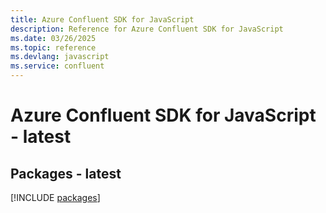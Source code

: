 ```yaml
---
title: Azure Confluent SDK for JavaScript
description: Reference for Azure Confluent SDK for JavaScript
ms.date: 03/26/2025
ms.topic: reference
ms.devlang: javascript
ms.service: confluent
---
```

# Azure Confluent SDK for JavaScript - latest
## Packages - latest
[!INCLUDE [packages](confluent-index.md)]